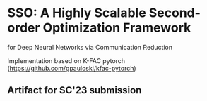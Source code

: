 # SSO: A Highly Scalable Second-order Optimization Framework
for Deep Neural Networks via Communication Reduction

Implementation based on K-FAC pytorch (https://github.com/gpauloski/kfac-pytorch)

## Artifact for SC'23 submission

